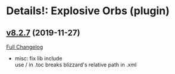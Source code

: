 # Details!: Explosive Orbs (plugin)

## [v8.2.7](https://github.com/LiangYuxuan/Details_ExplosiveOrbs/tree/v8.2.7) (2019-11-27)
[Full Changelog](https://github.com/LiangYuxuan/Details_ExplosiveOrbs/compare/v8.2.6...v8.2.7)

- misc: fix lib include  
    use / in .toc breaks blizzard's relative path in .xml  
